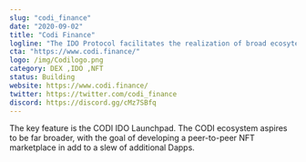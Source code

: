 ```yaml
---
slug: "codi_finance"
date: "2020-09-02"
title: "Codi Finance"
logline: "The IDO Protocol facilitates the realization of broad ecosytem financial ideas."
cta: "https://www.codi.finance/"
logo: /img/Codilogo.png
category: DEX ,IDO ,NFT
status: Building
website: https://www.codi.finance/
twitter: https://twitter.com/codi_finance
discord: https://discord.gg/cMz7SBfq
---
```


The key feature is the CODI IDO Launchpad. The CODI ecosystem aspires to be far broader, with the goal of developing a peer-to-peer NFT marketplace in add to a slew of additional Dapps.
